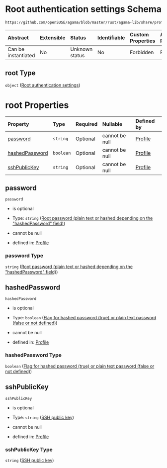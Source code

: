 # Root authentication settings Schema

```txt
https://github.com/openSUSE/agama/blob/master/rust/agama-lib/share/profile.schema.json#/properties/root
```



| Abstract            | Extensible | Status         | Identifiable | Custom Properties | Additional Properties | Access Restrictions | Defined In                                                          |
| :------------------ | :--------- | :------------- | :----------- | :---------------- | :-------------------- | :------------------ | :------------------------------------------------------------------ |
| Can be instantiated | No         | Unknown status | No           | Forbidden         | Forbidden             | none                | [profile.schema.json\*](profile.schema.json "open original schema") |

## root Type

`object` ([Root authentication settings](profile-properties-root-authentication-settings.md))

# root Properties

| Property                          | Type      | Required | Nullable       | Defined by                                                                                                                                                                                                                                                                             |
| :-------------------------------- | :-------- | :------- | :------------- | :------------------------------------------------------------------------------------------------------------------------------------------------------------------------------------------------------------------------------------------------------------------------------------- |
| [password](#password)             | `string`  | Optional | cannot be null | [Profile](profile-properties-root-authentication-settings-properties-root-password-plain-text-or-hashed-depending-on-the-hashedpassword-field.md "https://github.com/openSUSE/agama/blob/master/rust/agama-lib/share/profile.schema.json#/properties/root/properties/password")        |
| [hashedPassword](#hashedpassword) | `boolean` | Optional | cannot be null | [Profile](profile-properties-root-authentication-settings-properties-flag-for-hashed-password-true-or-plain-text-password-false-or-not-defined.md "https://github.com/openSUSE/agama/blob/master/rust/agama-lib/share/profile.schema.json#/properties/root/properties/hashedPassword") |
| [sshPublicKey](#sshpublickey)     | `string`  | Optional | cannot be null | [Profile](profile-properties-root-authentication-settings-properties-ssh-public-key.md "https://github.com/openSUSE/agama/blob/master/rust/agama-lib/share/profile.schema.json#/properties/root/properties/sshPublicKey")                                                              |

## password



`password`

* is optional

* Type: `string` ([Root password (plain text or hashed depending on the "hashedPassword" field)](profile-properties-root-authentication-settings-properties-root-password-plain-text-or-hashed-depending-on-the-hashedpassword-field.md))

* cannot be null

* defined in: [Profile](profile-properties-root-authentication-settings-properties-root-password-plain-text-or-hashed-depending-on-the-hashedpassword-field.md "https://github.com/openSUSE/agama/blob/master/rust/agama-lib/share/profile.schema.json#/properties/root/properties/password")

### password Type

`string` ([Root password (plain text or hashed depending on the "hashedPassword" field)](profile-properties-root-authentication-settings-properties-root-password-plain-text-or-hashed-depending-on-the-hashedpassword-field.md))

## hashedPassword



`hashedPassword`

* is optional

* Type: `boolean` ([Flag for hashed password (true) or plain text password (false or not defined)](profile-properties-root-authentication-settings-properties-flag-for-hashed-password-true-or-plain-text-password-false-or-not-defined.md))

* cannot be null

* defined in: [Profile](profile-properties-root-authentication-settings-properties-flag-for-hashed-password-true-or-plain-text-password-false-or-not-defined.md "https://github.com/openSUSE/agama/blob/master/rust/agama-lib/share/profile.schema.json#/properties/root/properties/hashedPassword")

### hashedPassword Type

`boolean` ([Flag for hashed password (true) or plain text password (false or not defined)](profile-properties-root-authentication-settings-properties-flag-for-hashed-password-true-or-plain-text-password-false-or-not-defined.md))

## sshPublicKey



`sshPublicKey`

* is optional

* Type: `string` ([SSH public key](profile-properties-root-authentication-settings-properties-ssh-public-key.md))

* cannot be null

* defined in: [Profile](profile-properties-root-authentication-settings-properties-ssh-public-key.md "https://github.com/openSUSE/agama/blob/master/rust/agama-lib/share/profile.schema.json#/properties/root/properties/sshPublicKey")

### sshPublicKey Type

`string` ([SSH public key](profile-properties-root-authentication-settings-properties-ssh-public-key.md))
